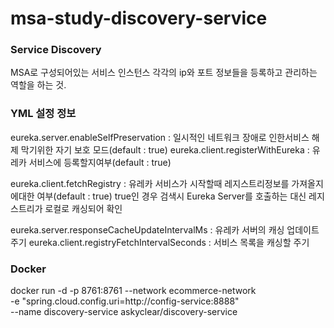 # msa-study-discovery-service

### Service Discovery 
MSA로 구성되어있는 서비스 인스턴스 각각의 ip와 포트 정보들을 등록하고 관리하는 역할을 하는 것.

### YML 설정 정보
eureka.server.enableSelfPreservation : 일시적인 네트워크 장애로 인한서비스 해제 막기위한 자기 보호 모드(default : true)
eureka.client.registerWithEureka :  유레카 서비스에 등록할지여부(default : true)

eureka.client.fetchRegistry : 유레카 서비스가 시작할때 레지스트리정보를 가져올지에대한 여부(default : true) 
true인 경우 검색시 Eureka Server를 호출하는 대신 레지스트리가 로컬로 캐싱되어 확인

eureka.server.responseCacheUpdateIntervalMs : 유레카 서버의 캐싱 업데이트 주기
eureka.client.registryFetchIntervalSeconds : 서비스 목록을 캐싱할 주기

### Docker

docker run -d -p 8761:8761 --network ecommerce-network \
-e "spring.cloud.config.uri=http://config-service:8888" \
--name discovery-service askyclear/discovery-service
